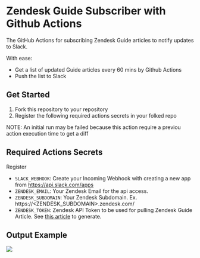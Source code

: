 # Zendesk Guide Subscriber with Github Actions

The GitHub Actions for subscribing Zendesk Guide articles to notify updates to Slack.

With ease:

- Get a list of updated Guide articles every 60 mins by Github Actions
- Push the list to Slack

## Get Started

1. Fork this repository to your repository
2. Register the following required actions secrets in your folked repo

NOTE: An initial run may be failed because this action require a previou action execution time to get a diff

## Required Actions Secrets

Register

- `SLACK_WEBHOOK`: Create your Incoming Webhook with creating a new app from https://api.slack.com/apps
- `ZENDESK_EMAIL`: Your Zendesk Email for the api access. 
- `ZENDESK_SUBDOMAIN`: Your Zendesk Subdomain. Ex. https://<ZENDESK_SUBDOMAIN>.zendesk.com/
- `ZENDESK_TOKEN`: Zendesk API Token to be used for pulling Zendesk Guide Article.  See [this article](https://support.zendesk.com/hc/en-us/articles/226022787-Generating-a-new-API-token-) to generate.

## Output Example

![](https://t.gyazo.com/teams/treasure-data/0b0a86bd04ef2885744b65758d87adbe.png)
